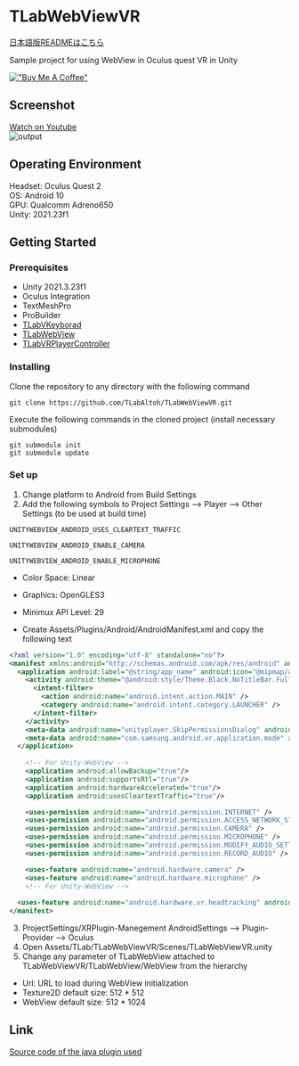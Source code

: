 # TLabWebViewVR

[日本語版READMEはこちら](README-ja.md)

Sample project for using WebView in Oculus quest VR in Unity  

[!["Buy Me A Coffee"](https://www.buymeacoffee.com/assets/img/custom_images/orange_img.png)](https://www.buymeacoffee.com/tlabaltoh)

## Screenshot  
[Watch on Youtube](https://youtu.be/q3swlSP1mRg)  
![output](https://user-images.githubusercontent.com/121733943/236464782-8fc7518c-5bde-4778-935c-1bf8850b7c9d.gif)

## Operating Environment
Headset: Oculus Quest 2  
OS: Android 10  
GPU: Qualcomm Adreno650  
Unity: 2021.23f1  

## Getting Started
### Prerequisites
- Unity 2021.3.23f1  
- Oculus Integration
- TextMeshPro
- ProBuilder
- [TLabVKeyborad](https://github.com/TLabAltoh/TLabVKeyborad)
- [TLabWebView](https://github.com/TLabAltoh/TLabWebView)
- [TLabVRPlayerController](https://github.com/TLabAltoh/TLabVRPlayerController)
### Installing
Clone the repository to any directory with the following command  
```
git clone https://github.com/TLabAltoh/TLabWebViewVR.git
```
Execute the following commands in the cloned project (install necessary submodules)

```
git submodule init
git submodule update
```
### Set up
1. Change platform to Android from Build Settings  
2. Add the following symbols to Project Settings --> Player --> Other Settings (to be used at build time)  
```
UNITYWEBVIEW_ANDROID_USES_CLEARTEXT_TRAFFIC
```
```
UNITYWEBVIEW_ANDROID_ENABLE_CAMERA
```
```
UNITYWEBVIEW_ANDROID_ENABLE_MICROPHONE
```
- Color Space: Linear
- Graphics: OpenGLES3
- Minimux API Level: 29 
  
- Create Assets/Plugins/Android/AndroidManifest.xml and copy the following text
```xml
<?xml version="1.0" encoding="utf-8" standalone="no"?>
<manifest xmlns:android="http://schemas.android.com/apk/res/android" android:installLocation="auto">
  <application android:label="@string/app_name" android:icon="@mipmap/app_icon" android:allowBackup="false">
    <activity android:theme="@android:style/Theme.Black.NoTitleBar.Fullscreen" android:configChanges="locale|fontScale|keyboard|keyboardHidden|mcc|mnc|navigation|orientation|screenLayout|screenSize|smallestScreenSize|touchscreen|uiMode" android:launchMode="singleTask" android:name="com.unity3d.player.UnityPlayerActivity" android:excludeFromRecents="true">
      <intent-filter>
        <action android:name="android.intent.action.MAIN" />
        <category android:name="android.intent.category.LAUNCHER" />
      </intent-filter>
    </activity>
    <meta-data android:name="unityplayer.SkipPermissionsDialog" android:value="false" />
    <meta-data android:name="com.samsung.android.vr.application.mode" android:value="vr_only" />
  </application>
	
    <!-- For Unity-WebView -->
    <application android:allowBackup="true"/>
    <application android:supportsRtl="true"/>
    <application android:hardwareAccelerated="true"/>
    <application android:usesCleartextTraffic="true"/>

    <uses-permission android:name="android.permission.INTERNET" />
    <uses-permission android:name="android.permission.ACCESS_NETWORK_STATE"/>
    <uses-permission android:name="android.permission.CAMERA" />
    <uses-permission android:name="android.permission.MICROPHONE" />
    <uses-permission android:name="android.permission.MODIFY_AUDIO_SETTINGS" />
    <uses-permission android:name="android.permission.RECORD_AUDIO" />

    <uses-feature android:name="android.hardware.camera" />
    <uses-feature android:name="android.hardware.microphone" />
    <!-- For Unity-WebView -->
	
  <uses-feature android:name="android.hardware.vr.headtracking" android:version="1" android:required="true" />
</manifest>
```
3. ProjectSettings/XRPlugin-Manegement  AndroidSettings --> Plugin-Provider --> Oculus
4. Open Assets/TLab/TLabWebViewVR/Scenes/TLabWebViewVR.unity
5. Change any parameter of TLabWebView attached to TLabWebViewVR/TLabWebView/WebView from the hierarchy
- Url: URL to load during WebView initialization
- Texture2D default size: 512 * 512
- WebView default size: 512 * 1024

## Link
[Source code of the java plugin used](https://github.com/TLabAltoh/TLabWebViewPlugin)
